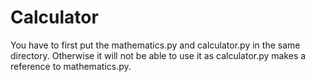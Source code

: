 # Calculator
You have to first put the mathematics.py and calculator.py in the same directory. Otherwise it will not be able to use it as calculator.py makes a reference to mathematics.py.
